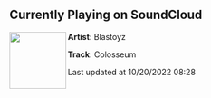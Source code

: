 ## Currently Playing on SoundCloud

[<img align="left" width="100" src="https://i1.sndcdn.com/artworks-DMZK0H0yVNi6-0-t500x500.jpg">](https://soundcloud.com/kobiblastoyz/colosseum)

**Artist**: Blastoyz 

**Track**: Colosseum

Last updated at 10/20/2022 08:28
